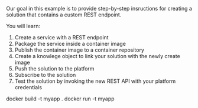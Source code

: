 Our goal in this example is to provide step-by-step insructions for creating a solution that contains a custom REST endpoint. 

You will learn:

1. Create a service with a REST endpoint
1. Package the service inside a container image
1. Publish the container image to a container repository
1. Create a knowlege object to link your solution with the newly create image
1. Push the solution to the platform
1. Subscribe to the solution
1. Test the solution by invoking the new REST API with your platform credentials



docker build -t myapp .
docker run -t myapp